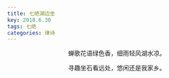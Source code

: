 ```yaml
---
title: 七绝湖边坐
key: 2018.6.30
tags: 七绝
categories: 律诗
---
```


<p align="center">蝉歌花语绿色香，细雨轻风湖水凉。
</p>
<p align="center">寻趣坐石看远处，悠闲还是我家乡。
</p>
<p align="center"></br>
</p>
